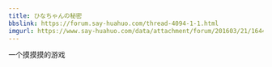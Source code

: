 ```yaml
---
title: ひなちゃんの秘密
bbslink: https://forum.say-huahuo.com/thread-4094-1-1.html
imgurl: https://www.say-huahuo.com/data/attachment/forum/201603/21/164455s6utqjvjqy6qj8lh.jpg
---
```


一个摸摸摸的游戏<!--more-->
